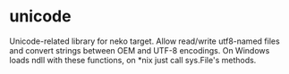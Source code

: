 # unicode #

Unicode-related library for neko target. Allow read/write utf8-named files and convert strings between OEM and UTF-8 encodings.
On Windows loads ndll with these functions, on *nix just call sys.File's methods.
